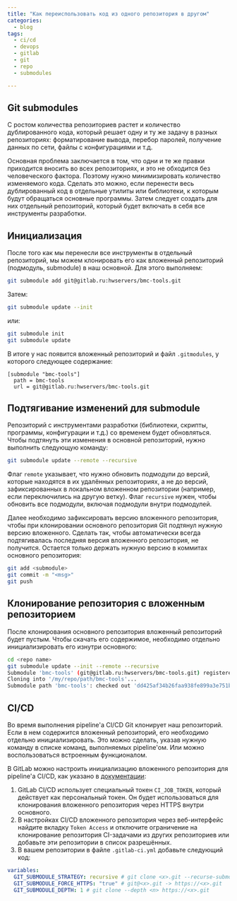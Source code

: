 ```yaml
---
title: "Как переиспользовать код из одного репозитория в другом"
categories:
  - blog
tags:
  - ci/cd
  - devops
  - gitlab
  - git
  - repo
  - submodules

---
```


## Git submodules

С ростом количества репозиториев растет и количество дублированного кода, который решает одну и ту же задачу в разных репозиториях: форматирование вывода, перебор паролей, получение данных по сети, файлы с конфигурациями и т.д.

Основная проблема заключается в том, что одни и те же правки приходится вносить во всех репозиториях, и это не обходится без человеческого фактора. Поэтому нужно минимизировать количество изменяемого кода. Сделать это можно, если перенести весь дублированный код в отдельные утилиты или библиотеки, к которым будут обращаться основные программы. Затем следует создать для них отдельный репозиторий, который будет включать в себя все инструменты разработки.

## Инициализация

После того как мы перенесли все инструменты в отдельный репозиторий, мы можем клонировать его как вложенный репозиторий (подмодуль, submodule) в наш основной. Для этого выполняем:
```bash
git submodule add git@gitlab.ru:hwservers/bmc-tools.git
```
Затем:
```bash
git submodule update --init
```
или:
```bash 
git submodule init
git submodule update
```
В итоге у нас появится вложенный репозиторий и файл `.gitmodules`, у которого следующее содержание:
```
[submodule "bmc-tools"]
  path = bmc-tools
  url = git@gitlab.ru:hwservers/bmc-tools.git
```

## Подтягивание изменений для submodule

Репозиторий с инструментами разработки (библиотеки, скрипты, программы, конфигурации и т.д.) со временем будет обновляться. Чтобы подтянуть эти изменения в основной репозиторий, нужно выполнить следующую команду:
```bash
git submodule update --remote --recursive
```
Флаг `remote` указывает, что нужно обновить подмодули до версий, которые находятся в их удалённых репозиториях, а не до версий, зафиксированных в локальном вложенном репозитории (например, если переключились на другую ветку). Флаг `recursive` нужен, чтобы обновить все подмодули, включая подмодули внутри подмодулей.

Далее необходимо зафиксировать версию вложенного репозитория, чтобы при клонировании основного репозитория Git подтянул нужную версию вложенного. Сделать так, чтобы автоматически всегда подтягивалась последняя версия вложенного репозитория, не получится. Остается только держать нужную версию в коммитах основного репозитория:

```bash
git add <submodule>
git commit -m "<msg>"
git push
```

## Клонирование репозитория с вложенным репозиторием

После клонирования основного репозитория вложенный репозиторий будет пустым. Чтобы скачать его содержимое, необходимо отдельно инициализировать его изнутри основного:
```bash
cd <repo name>
git submodule update --init --remote --recursive 
Submodule 'bmc-tools' (git@gitlab.ru:hwservers/bmc-tools.git) registered for path 'bmc-tools'
Cloning into '/my/repo/path/bmc-tools'...
Submodule path 'bmc-tools': checked out 'dd425af34b26faa938fe899a3e751bb5b71b8af5'
```

## CI/CD

Во время выполнения pipeline'а CI/CD Git клонирует наш репозиторий. Если в нем содержится вложенный репозиторий, его необходимо отдельно инициализировать. Это можно сделать, указав нужную команду в списке команд, выполняемых pipeline'ом. Или можно воспользоваться встроенным функционалом.

В GitLab можно настроить инициализацию вложенного репозитория для pipeline'а CI/CD, как указано в [документации](https://docs.gitlab.com/ci/runners/git_submodules/#use-git-submodules-in-cicd-jobs):

1. GitLab CI/CD использует специальный токен `CI_JOB_TOKEN`, который действует как персональный токен. Он будет использоваться для клонирования вложенного репозитория через HTTPS внутри основного.  
2. В настройках CI/CD вложенного репозитория через веб-интерфейс найдите вкладку `Token Access` и отключите ограничение на клонирование репозитория CI-задачами из других репозиториев или добавьте эти репозитории в список разрешённых.  
3. В вашем репозитории в файле `.gitlab-ci.yml` добавьте следующий код:
```yml
variables:
  GIT_SUBMODULE_STRATEGY: recursive # git clone <x>.git --recurse-submodules
  GIT_SUBMODULE_FORCE_HTTPS: "true" # git@<x>.git -> https://<x>.git
  GIT_SUBMODULE_DEPTH: 1 # git clone --depth <n> https://<x>.git
```

